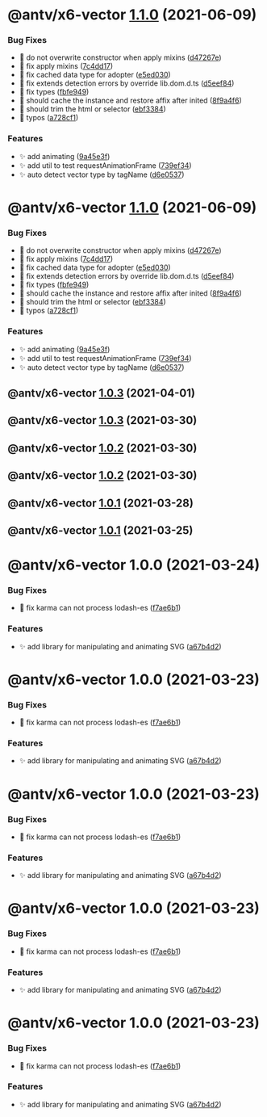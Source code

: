 # @antv/x6-vector [1.1.0](https://github.com/antvis/x6/compare/@antv/x6-vector@1.0.3...@antv/x6-vector@1.1.0) (2021-06-09)


### Bug Fixes

* 🐛 do not overwrite constructor when apply mixins ([d47267e](https://github.com/antvis/x6/commit/d47267e5a390ac51704b2289b241c9bf0a9c993b))
* 🐛 fix apply mixins ([7c4dd17](https://github.com/antvis/x6/commit/7c4dd17a5a24312c38b0a3fb0ddf7d84594cc7fd))
* 🐛 fix cached data type for adopter ([e5ed030](https://github.com/antvis/x6/commit/e5ed030176afd7e5e64c554d4af79a9414e32b07))
* 🐛 fix extends detection errors by override lib.dom.d.ts ([d5eef84](https://github.com/antvis/x6/commit/d5eef840c0348040d91d4cf791cda54cfda5aa59))
* 🐛 fix types ([fbfe949](https://github.com/antvis/x6/commit/fbfe949d6ffd0501defb5dfd863ddb5804530da8))
* 🐛 should cache the instance and restore affix after inited ([8f9a4f6](https://github.com/antvis/x6/commit/8f9a4f66591d238396e8b7575ee21d82d18a2184))
* 🐛 should trim the html or selector ([ebf3384](https://github.com/antvis/x6/commit/ebf33843127af1cfa6df6a43a1f03a63eea6fe5f))
* 🐛 typos ([a728cf1](https://github.com/antvis/x6/commit/a728cf175f51d58d971e83f90745006aa40a090f))


### Features

* ✨ add animating ([9a45e3f](https://github.com/antvis/x6/commit/9a45e3f27467240711190fbb7451861005329174))
* ✨ add util to test requestAnimationFrame ([739ef34](https://github.com/antvis/x6/commit/739ef34df20c0e5fbdebc3a5d58387d24a5e4afa))
* ✨ auto detect vector type by tagName ([d6e0537](https://github.com/antvis/x6/commit/d6e053721f5fc3085c2a46831c11dad381ddb412))

# @antv/x6-vector [1.1.0](https://github.com/antvis/x6/compare/@antv/x6-vector@1.0.3...@antv/x6-vector@1.1.0) (2021-06-09)


### Bug Fixes

* 🐛 do not overwrite constructor when apply mixins ([d47267e](https://github.com/antvis/x6/commit/d47267e5a390ac51704b2289b241c9bf0a9c993b))
* 🐛 fix apply mixins ([7c4dd17](https://github.com/antvis/x6/commit/7c4dd17a5a24312c38b0a3fb0ddf7d84594cc7fd))
* 🐛 fix cached data type for adopter ([e5ed030](https://github.com/antvis/x6/commit/e5ed030176afd7e5e64c554d4af79a9414e32b07))
* 🐛 fix extends detection errors by override lib.dom.d.ts ([d5eef84](https://github.com/antvis/x6/commit/d5eef840c0348040d91d4cf791cda54cfda5aa59))
* 🐛 fix types ([fbfe949](https://github.com/antvis/x6/commit/fbfe949d6ffd0501defb5dfd863ddb5804530da8))
* 🐛 should cache the instance and restore affix after inited ([8f9a4f6](https://github.com/antvis/x6/commit/8f9a4f66591d238396e8b7575ee21d82d18a2184))
* 🐛 should trim the html or selector ([ebf3384](https://github.com/antvis/x6/commit/ebf33843127af1cfa6df6a43a1f03a63eea6fe5f))
* 🐛 typos ([a728cf1](https://github.com/antvis/x6/commit/a728cf175f51d58d971e83f90745006aa40a090f))


### Features

* ✨ add animating ([9a45e3f](https://github.com/antvis/x6/commit/9a45e3f27467240711190fbb7451861005329174))
* ✨ add util to test requestAnimationFrame ([739ef34](https://github.com/antvis/x6/commit/739ef34df20c0e5fbdebc3a5d58387d24a5e4afa))
* ✨ auto detect vector type by tagName ([d6e0537](https://github.com/antvis/x6/commit/d6e053721f5fc3085c2a46831c11dad381ddb412))

## @antv/x6-vector [1.0.3](https://github.com/antvis/x6/compare/@antv/x6-vector@1.0.2...@antv/x6-vector@1.0.3) (2021-04-01)

## @antv/x6-vector [1.0.3](https://github.com/antvis/x6/compare/@antv/x6-vector@1.0.2...@antv/x6-vector@1.0.3) (2021-03-30)

## @antv/x6-vector [1.0.2](https://github.com/antvis/x6/compare/@antv/x6-vector@1.0.1...@antv/x6-vector@1.0.2) (2021-03-30)

## @antv/x6-vector [1.0.2](https://github.com/antvis/x6/compare/@antv/x6-vector@1.0.1...@antv/x6-vector@1.0.2) (2021-03-30)

## @antv/x6-vector [1.0.1](https://github.com/antvis/x6/compare/@antv/x6-vector@1.0.0...@antv/x6-vector@1.0.1) (2021-03-28)

## @antv/x6-vector [1.0.1](https://github.com/antvis/x6/compare/@antv/x6-vector@1.0.0...@antv/x6-vector@1.0.1) (2021-03-25)

# @antv/x6-vector 1.0.0 (2021-03-24)


### Bug Fixes

* 🐛 fix karma can not process lodash-es ([f7ae6b1](https://github.com/antvis/x6/commit/f7ae6b1f6b961a01c58d8827a9aaa2d5a984a6e0))


### Features

* ✨ add library for manipulating and animating SVG ([a67b4d2](https://github.com/antvis/x6/commit/a67b4d2e44395d9422664760afa0adaa2635813d))

# @antv/x6-vector 1.0.0 (2021-03-23)


### Bug Fixes

* 🐛 fix karma can not process lodash-es ([f7ae6b1](https://github.com/antvis/x6/commit/f7ae6b1f6b961a01c58d8827a9aaa2d5a984a6e0))


### Features

* ✨ add library for manipulating and animating SVG ([a67b4d2](https://github.com/antvis/x6/commit/a67b4d2e44395d9422664760afa0adaa2635813d))

# @antv/x6-vector 1.0.0 (2021-03-23)


### Bug Fixes

* 🐛 fix karma can not process lodash-es ([f7ae6b1](https://github.com/antvis/x6/commit/f7ae6b1f6b961a01c58d8827a9aaa2d5a984a6e0))


### Features

* ✨ add library for manipulating and animating SVG ([a67b4d2](https://github.com/antvis/x6/commit/a67b4d2e44395d9422664760afa0adaa2635813d))

# @antv/x6-vector 1.0.0 (2021-03-23)


### Bug Fixes

* 🐛 fix karma can not process lodash-es ([f7ae6b1](https://github.com/antvis/x6/commit/f7ae6b1f6b961a01c58d8827a9aaa2d5a984a6e0))


### Features

* ✨ add library for manipulating and animating SVG ([a67b4d2](https://github.com/antvis/x6/commit/a67b4d2e44395d9422664760afa0adaa2635813d))

# @antv/x6-vector 1.0.0 (2021-03-23)


### Bug Fixes

* 🐛 fix karma can not process lodash-es ([f7ae6b1](https://github.com/antvis/x6/commit/f7ae6b1f6b961a01c58d8827a9aaa2d5a984a6e0))


### Features

* ✨ add library for manipulating and animating SVG ([a67b4d2](https://github.com/antvis/x6/commit/a67b4d2e44395d9422664760afa0adaa2635813d))
